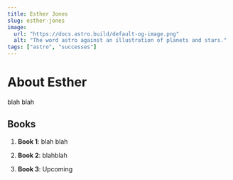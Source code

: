```yaml
---
title: Esther Jones
slug: esther-jones
image: 
  url: "https://docs.astro.build/default-og-image.png"
  alt: "The word astro against an illustration of planets and stars."
tags: ["astro", "successes"]
---
```


# About Esther

blah blah

## Books

1. **Book 1**: blah blah

2. **Book 2**: blahblah

3. **Book 3**: Upcoming